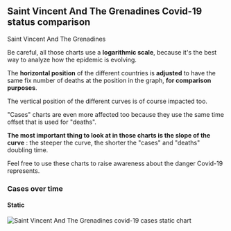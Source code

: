 ## Saint Vincent And The Grenadines Covid-19 status comparison 

Saint Vincent And The Grenadines



Be careful, all those charts use a **logarithmic scale**, because it's the best way to analyze how the epidemic is evolving.
 
The **horizontal position** of the different countries is **adjusted** to have the same fix number of deaths at the position in the graph, **for comparison purposes**.

The vertical position of the different curves is of course impacted too.

"Cases" charts are even more affected too because they use the same time offset that is used for "deaths".

**The most important thing to look at in those charts is the slope of the curve** : the steeper the curve, the shorter the "cases" and "deaths" doubling time.

Feel free to use these charts to raise awareness about the danger Covid-19 represents. 


 
### Cases over time
 
#### Static
![Saint Vincent And The Grenadines covid-19 cases static chart](https://raw.githubusercontent.com/madlag/coronavirus_study/master/notebooks/graphs/2020-03-31/countries/Saint_Vincent_And_The_Grenadines/2020-03-31_Saint_Vincent_And_The_Grenadines_cases.png "Saint Vincent And The Grenadines covid-19 cases static chart")   

